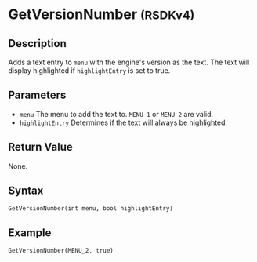 # GetVersionNumber <small>(RSDKv4)</small>

## Description
Adds a text entry to `menu` with the engine's version as the text. The text will display highlighted if `highlightEntry` is set to true.

## Parameters
- `menu`
The menu to add the text to. `MENU_1` or `MENU_2` are valid.
- `highlightEntry`
Determines if the text will always be highlighted.

## Return Value
None.

## Syntax
```
GetVersionNumber(int menu, bool highlightEntry)
```

## Example
```
GetVersionNumber(MENU_2, true)
```